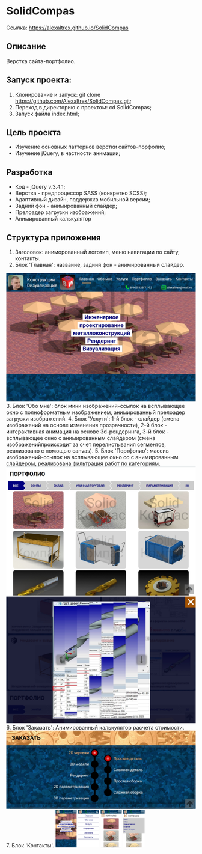# SolidCompas
Ссылка: https://alexaltrex.github.io/SolidCompas

## Описание
Верстка сайта-портфолио. 

## Запуск проекта:
1. Клонирование и запуск: git clone https://github.com/Alexaltrex/SolidCompas.git;
2. Переход в директорию с проектом: cd SolidCompas;
3. Запуск файла index.html;

## Цель проекта
* Изучение основных паттернов верстки сайтов-порфолио;
* Изучение jQuery, в частности анимации;

## Разработка
* Код - jQuery v.3.4.1;
* Верстка - предпроцессор SASS (конкретно SCSS);
* Адаптивный дизайн, поддержка мобильной версии;
* Задний фон - анимированный слайдер;
* Прелоадер загрузки изображений;
* Анимированный калькулятор


## Структура приложения
1. Заголовок: аниморованный логотип, меню навигации по сайту, контакты.
2. Блок 'Главная': название, задний фон - анимированный слайдер.
<img src="img/git/01.jpg" width="600">
3. Блок 'Обо мне': блок мини изображений-ссылок на всплывающее окно с полноформатным изображением, анимированный прелоадер загрузки изображений.
4. Блок 'Услуги': 1-й блок - слайдер (смена изображений на основе изменения прозрачности), 2-й блок - интерактивная анимация на основе 3d-рендеринга, 3-й блок - всплывающее окно с анимированным слайдером (смена изображенийпроисходит за счет перелистывания сегментов, реализовано с помощью canvas).
5. Блок 'Портфолио': массив изображений-ссылок на всплывающее окно со с анимированным слайдером, реализована фильтрация работ по категориям.
<img src="img/git/02.jpg" style: width="600">
<img src="img/git/03.jpg" width="600">
6. Блок 'Заказать': Анимированный калькулятор расчета стоимости.
<img src="img/git/04.jpg" width="600">
7. Блок 'Контакты'.
<img src="img/git/05.jpg" height="100" style="display: inlain-block">
<img src="img/git/06.jpg" height="100" style="display: inlain-block">
<img src="img/git/07.jpg" height="100" style="display: inlain-block">
<img src="img/git/08.jpg" height="100" style="display: inlain-block">
